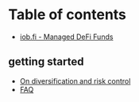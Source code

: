 # Table of contents

* [iob.fi - Managed DeFi Funds](README.md)

## getting started

* [On diversification and risk control](getting-started/on-diversification-and-risk-control.md)
* [FAQ](getting-started/faq.md)

